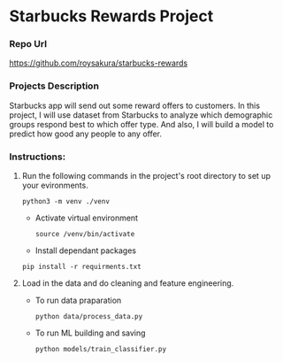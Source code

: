 # Starbucks Rewards Project

### Repo Url

https://github.com/roysakura/starbucks-rewards


### Projects Description

Starbucks app will send out some reward offers to customers. In this project, I will use dataset from Starbucks to analyze which demographic groups respond best to which offer type. And also, I will build a model to predict how good any people to any offer.

### Instructions:
1. Run the following commands in the project's root directory to set up your evironments.

	  `python3 -m venv ./venv`

	- Activate virtual environment

		`source /venv/bin/activate`
	- Install dependant packages
	
	`pip install -r requirments.txt`
	
2. Load in the data and do cleaning and feature engineering.

    - To run data praparation
      
      `python data/process_data.py`
        
    - To run ML building and saving
      
      `python models/train_classifier.py`
          



